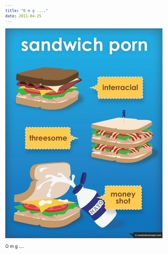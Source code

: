 ```yaml
---
title: "O m g ...."
date: 2011-04-25
---
```


![2011-04-25-3dnyrj72.jpeg](/images/2011-04-25-3dnyrj72.jpeg)

O m g .... 